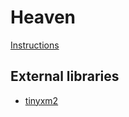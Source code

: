 # Heaven

[Instructions](INSTRUCTIONS.md)

## External libraries

- [tinyxm2](https://github.com/leethomason/tinyxml2)
